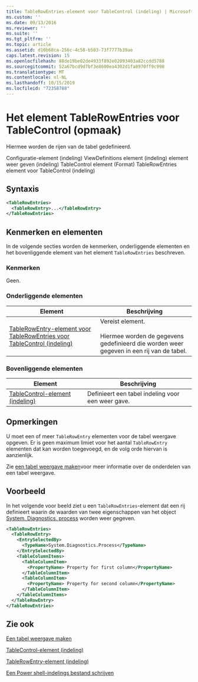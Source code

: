 ```yaml
---
title: TableRowEntries-element voor TableControl (indeling) | Microsoft Docs
ms.custom: ''
ms.date: 09/13/2016
ms.reviewer: ''
ms.suite: ''
ms.tgt_pltfrm: ''
ms.topic: article
ms.assetid: d10b68ca-256c-4c58-b503-73f7777b39ae
caps.latest.revision: 15
ms.openlocfilehash: 88de19be02de4933f892e02093403a82ccdd5788
ms.sourcegitcommit: 52a67bcd9d7bf3e8600ea4302d1fa8970ff9c998
ms.translationtype: MT
ms.contentlocale: nl-NL
ms.lasthandoff: 10/15/2019
ms.locfileid: "72358788"
---
```

# <a name="tablerowentries-element-for-tablecontrol-format"></a>Het element TableRowEntries voor TableControl (opmaak)

Hiermee worden de rijen van de tabel gedefinieerd.

Configuratie-element (indeling) ViewDefinitions element (indeling) element weer geven (indeling) TableControl element (Format) TableRowEntries element voor TableControl (indeling)

## <a name="syntax"></a>Syntaxis

```xml
<TableRowEntries>
  <TableRowEntry>...</TableRowEntry>
</TableRowEntries>
```

## <a name="attributes-and-elements"></a>Kenmerken en elementen

In de volgende secties worden de kenmerken, onderliggende elementen en het bovenliggende element van het element `TableRowEntries` beschreven.

### <a name="attributes"></a>Kenmerken

Geen.

### <a name="child-elements"></a>Onderliggende elementen

|Element|Beschrijving|
|-------------|-----------------|
|[TableRowEntry-element voor TableRowEntries voor TableControl (indeling)](./tablerowentry-element-for-tablerowentries-for-tablecontrol-format.md)|Vereist element.<br /><br /> Hiermee worden de gegevens gedefinieerd die worden weer gegeven in een rij van de tabel.|

### <a name="parent-elements"></a>Bovenliggende elementen

|Element|Beschrijving|
|-------------|-----------------|
|[TableControl-element (indeling)](./tablecontrol-element-format.md)|Definieert een tabel indeling voor een weer gave.|

## <a name="remarks"></a>Opmerkingen

U moet een of meer `TableRowEntry` elementen voor de tabel weergave opgeven. Er is geen maximum limiet voor het aantal `TableRowEntry` elementen dat kan worden toegevoegd, en de volg orde hiervan is aanzienlijk.

Zie [een tabel weergave maken](./creating-a-table-view.md)voor meer informatie over de onderdelen van een tabel weergave.

## <a name="example"></a>Voorbeeld

In het volgende voor beeld ziet u een `TableRowEntries`-element dat een rij definieert waarin de waarden van twee eigenschappen van het object [System. Diagnostics. process](/dotnet/api/System.Diagnostics.Process) worden weer gegeven.

```xml
<TableRowEntries>
  <TableRowEntry>
    <EntrySelectedBy>
      <TypeName>System.Diagnostics.Process</TypeName>
    </EntrySelectedBy>
    <TableColumnItems>
      <TableColumnItem>
        <PropertyName> Property for first column</PropertyName>
      </TableColumnItem>
      <TableColumnItem>
        <PropertyName> Property for second column</PropertyName>
      </TableColumnItem>
    </TableColumnItems>
  </TableRowEntry>
</TableRowEntries>

```

## <a name="see-also"></a>Zie ook

[Een tabel weergave maken](./creating-a-table-view.md)

[TableControl-element (indeling)](./tablecontrol-element-format.md)

[TableRowEntry-element (indeling)](./tablerowentry-element-for-tablerowentries-for-tablecontrol-format.md)

[Een Power shell-indelings bestand schrijven](./writing-a-powershell-formatting-file.md)
